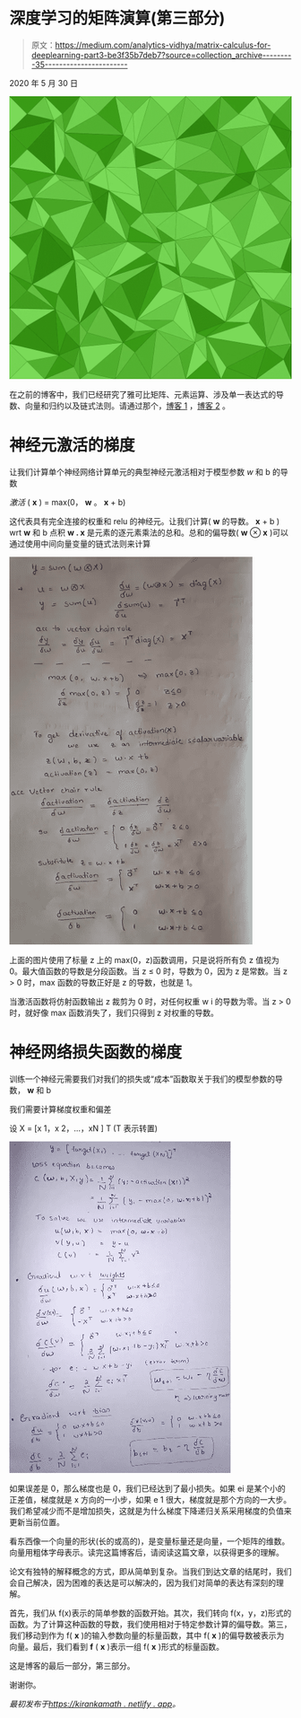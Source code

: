 # 深度学习的矩阵演算(第三部分)

> 原文：<https://medium.com/analytics-vidhya/matrix-calculus-for-deeplearning-part3-be3f35b7deb7?source=collection_archive---------35----------------------->

2020 年 5 月 30 日

![](img/9d18b9f3e57b4dee11c57aa6f17cda11.png)

在之前的博客中，我们已经研究了雅可比矩阵、元素运算、涉及单一表达式的导数、向量和归约以及链式法则。请通过那个，[博客 1](https://kirankamath.netlify.app/blog/matrix-calculus-for-deeplearning-part1/) ，[博客 2](https://kirankamath.netlify.app/blog/matrix-calculus-for-deeplearning-part2/) 。

# 神经元激活的梯度

让我们计算单个神经网络计算单元的典型神经元激活相对于模型参数 *w* 和 b 的导数

*激活* ( **x** ) = max(0， **w** 。 **x** + b)

这代表具有完全连接的权重和 relu 的神经元。让我们计算( **w** 的导数。 **x** + b ) wrt **w** 和 b 点积 **w . x** 是元素的逐元素乘法的总和。总和的偏导数( **w** ⊗ **x** )可以通过使用中间向量变量的链式法则来计算

![](img/00ac98d6d86721fb71c2c7b3b5c9b3a2.png)

上面的图片使用了标量 z 上的 max(0，z)函数调用，只是说将所有负 z 值视为 0。最大值函数的导数是分段函数。当 z ≤ 0 时，导数为 0，因为 z 是常数。当 z > 0 时，max 函数的导数正好是 z 的导数，也就是 1。

当激活函数将仿射函数输出 z 裁剪为 0 时，对任何权重 w i 的导数为零。当 z > 0 时，就好像 max 函数消失了，我们只得到 z 对权重的导数。

# 神经网络损失函数的梯度

训练一个神经元需要我们对我们的损失或“成本”函数取关于我们的模型参数的导数， **w** 和 b

我们需要计算梯度权重和偏差

设 X = [x 1，x 2，…，xN ] T (T 表示转置)

![](img/f22868ad6e5cdb899d7b87f91e38c3b7.png)

如果误差是 0，那么梯度也是 0，我们已经达到了最小损失。如果 ei 是某个小的正差值，梯度就是 x 方向的一小步，如果 e 1 很大，梯度就是那个方向的一大步。我们希望减少而不是增加损失，这就是为什么梯度下降递归关系采用梯度的负值来更新当前位置。

看东西像一个向量的形状(长的或高的)，是变量标量还是向量，一个矩阵的维数。向量用粗体字母表示。读完这篇博客后，请阅读这篇文章，以获得更多的理解。

论文有独特的解释概念的方式，即从简单到复杂。当我们到达文章的结尾时，我们会自己解决，因为困难的表达是可以解决的，因为我们对简单的表达有深刻的理解。

首先，我们从 f(x)表示的简单参数的函数开始。其次，我们转向 f(x，y，z)形式的函数。为了计算这种函数的导数，我们使用相对于特定参数计算的偏导数。第三，我们移动到作为 f( **x** )的输入参数向量的标量函数，其中 f( **x** )的偏导数被表示为向量。最后，我们看到 **f** ( **x** )表示一组 f( **x** )形式的标量函数。

这是博客的最后一部分，第三部分。

谢谢你。

*最初发布于*[*https://kirankamath . netlify . app*](https://kirankamath.netlify.app/blog/matrix-calculus-for-deeplearning-part3/)*。*